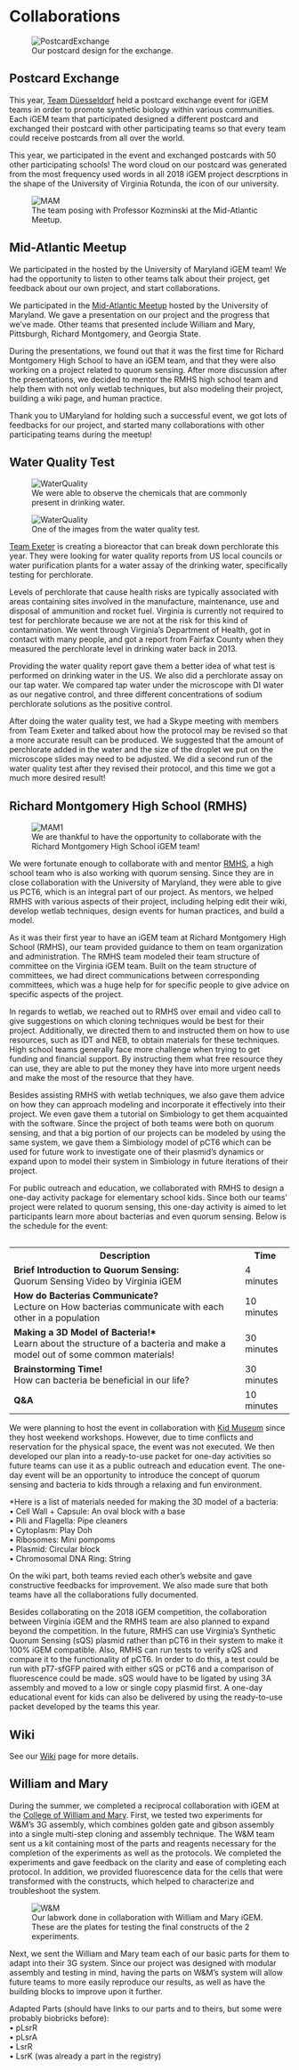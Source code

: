 # Collaborations

<figure>
	<img src="/images/Collaborations/Postcard_Front.png" alt=PostcardExchange>
	<figcaption> Our postcard design for the exchange. </figcaption>
</figure>

## Postcard Exchange

This year, <a href="http://2018.igem.org/Team:Duesseldorf/Collaborations" target="_blank">Team Düesseldorf</a> held a postcard exchange event for iGEM teams in order to promote synthetic biology within various communities. Each iGEM team that participated designed a different postcard and exchanged their postcard with other participating teams so that every team could receive postcards from all over the world. 

This year, we participated in the event and exchanged postcards with 50 other participating schools! The word cloud on our postcard was generated from the most frequency used words in all 2018 iGEM project descrptions in the shape of the University of Virginia Rotunda, the icon of our university.

<figure>
	<img src="/images/Collaborations/MAM.jpg" alt=MAM>
	<figcaption>The team posing with Professor Kozminski at the Mid-Atlantic Meetup. </figcaption>
</figure>

## Mid-Atlantic Meetup

We participated in the  hosted by the University of Maryland iGEM team! We had the opportunity to listen to other teams talk about their project, get feedback about our own project, and start collaborations.

We participated in the <a href="http://2018.igem.org/Team:UMaryland/meetup" target="_blank">Mid-Atlantic Meetup</a> hosted by the University of Maryland. We gave a presentation on our project and the progress that we’ve made. Other teams that presented include William and Mary, Pittsburgh, Richard Montgomery, and Georgia State.     

During the presentations, we found out that it was the first time for Richard Montgomery High School to have an iGEM team, and that they were also working on a project related to quorum sensing. After more discussion after the presentations, we decided to mentor the RMHS high school team and help them with not only wetlab techniques, but also modeling their project, building a wiki page, and human practice.     

Thank you to UMaryland for holding such a successful event, we got lots of feedbacks for our project, and started many collaborations with other participating teams during the meetup! 


## Water Quality Test   

<figure>
    <img src="/images/Collaborations/WaterQuality1.jpg" alt=WaterQuality>
    <figcaption> We were able to observe the chemicals that are commonly present in drinking water.</figcaption>
</figure>

<figure>
    <img src="/images/Collaborations/WaterQuality2.jpg" alt=WaterQuality>
    <figcaption> One of the images from the water quality test.</figcaption>
</figure>


<a href="http://2018.igem.org/Team:Exeter/Collaborations" target="_blank">Team Exeter</a> is creating a bioreactor that can break down perchlorate this year. They were looking for water quality reports from US local councils or water purification plants for a water assay of the drinking water, specifically testing for perchlorate.    

Levels of perchlorate that cause health risks are typically associated with areas containing sites involved in the manufacture, maintenance, use and disposal of ammunition and rocket fuel. Virginia is currently not required to test for perchlorate because we are not at the risk for this kind of contamination. We went through Virginia’s Department of Health, got in contact with many people, and got a report from Fairfax County when they measured the perchlorate level in drinking water back in 2013.     
 
Providing the water quality report gave them a better idea of what test is performed on drinking water in the US. We also did a perchlorate assay on our tap water. We compared tap water under the microscope with DI water as our negative control, and three different concentrations of sodium perchlorate solutions as the positive control.      

After doing the water quality test, we had a Skype meeting with members from Team Exeter and talked about how the protocol may be revised so that a more accurate result can be produced. We suggested that the amount of perchlorate added in the water and the size of the droplet we put on the microscope slides may need to be adjusted. We did a second run of the water quality test after they revised their protocol, and this time we got a much more desired result!    


## Richard Montgomery High School (RMHS) 

<figure>
	<img src="/images/Collaborations/MAM1.jpg" alt=MAM1>
	<figcaption> We are thankful to have the opportunity to collaborate with the Richard Montgomery High School iGEM team! </figcaption>
</figure>

We were fortunate enough to collaborate with and mentor <a href="http://2018.igem.org/Team:RMHS_Maryland" target="_blank">RMHS</a>, a high school team who is also working with quorum sensing. Since they are in close collaboration with the University of Maryland, they were able to give us PCT6, which is an integral part of our project. As mentors, we helped RMHS with various aspects of their project, including helping edit their wiki, develop wetlab techniques, design events for human practices, and build a model.   

As it was their first year to have an iGEM team at Richard Montgomery High School (RMHS), our team provided guidance to them on team organization and administration. The RMHS team modeled their team structure of committee on the Virginia iGEM team. Built on the team structure of committees, we had direct communications between corresponding committees, which was a huge help for for specific people to give advice on specific aspects of the project. 

In regards to wetlab, we reached out to RMHS over email and video call to give suggestions on which cloning techniques would be best for their project. Additionally, we directed them to and instructed them on how to use resources, such as IDT and NEB, to obtain materials for these techniques. High school teams generally face more challenge when trying to get funding and financial support. By instructing them what free resource they can use, they are able to put the money they have into more urgent needs and make the most of the resource that they have. 

Besides assisting RMHS with wetlab techniques, we also gave them advice on how they can approach modeling and incorporate it effectively into their project. We even gave them a tutorial on Simbiology to get them acquainted with the software. Since the project of both teams were both on quorum sensing, and that a big portion of our projects can be modeled by using the same system, we gave them a Simbiology model of pCT6 which can be used for future work to investigate one of their plasmid’s dynamics or expand upon to model their system in Simbiology in future iterations of their project.

For public outreach and education, we collaborated with RMHS to design a one-day activity package for elementary school kids. Since both our teams’ project were related to quorum sensing, this one-day activity is aimed to let participants learn more about bacterias and even quorum sensing. Below is the schedule for the event: 

<table style="width:100%" id="parts">
<pre><code><tr>
    <th>Description</th>
    <th>Time</th> 
</tr>
<tr>
    <td><b>Brief Introduction to Quorum Sensing:</b> <br> Quorum Sensing Video by Virginia iGEM</td>
    <td>4 minutes</td>
</tr>
<tr>
    <td><b>How do Bacterias Communicate?</b> <br>Lecture on How bacterias communicate with each other in a population</td>
    <td>10 minutes </td>
</tr>
<tr>
    <td><b>Making a 3D Model of Bacteria!*</b> <br>Learn about the structure of a bacteria and make a model out of some common materials!</td>
    <td>30 minutes</td>
</tr>
<tr>
    <td><b>Brainstorming Time!</b> <br>How can bacteria be beneficial in our life?</td>
    <td>30 minutes </td>
</tr>
<tr>
    <td><b>Q&A</b></td>
    <td>10 minutes</td>
</tr></code></pre>
</table>

We were planning to host the event in collaboration with [Kid Museum](https://kid-museum.org/) since they host weekend workshops. However, due to time conflicts and reservation for the physical space, the event was not executed. We then developed our plan into a ready-to-use packet for one-day activities so future teams can use it as a public outreach and education event. The one-day event will be an opportunity to introduce the concept of quorum sensing and bacteria to kids through a relaxing and fun environment.   

*Here is a list of materials needed for making the 3D model of a bacteria:   
• Cell Wall + Capsule: An oval block with a base    
• Pili and Flagella: Pipe cleaners     
• Cytoplasm: Play Doh   
• Ribosomes: Mini pompoms    
• Plasmid: Circular block    
• Chromosomal DNA Ring: String  

On the wiki part, both teams revied each other’s website and gave constructive feedbacks for improvement. We also made sure that both teams have all the collaborations fully documented. 

Besides collaborating on the 2018 iGEM competition, the collaboration between Virginia iGEM and the RMHS team are also planned to expand beyond the competition. In the future, RMHS can use Virginia’s Synthetic Quorum Sensing (sQS) plasmid rather than pCT6 in their system to make it 100% iGEM compatible. Also, RMHS can run tests to verify sQS and compare it to the functionality of pCT6. In order to do this, a test could be run with pT7-sfGFP paired with either sQS or pCT6 and a comparison of fluorescence could be made. sQS would have to be ligated by using 3A assembly and moved to a low or single copy plasmid first. A one-day educational event for kids can also be delivered by using the ready-to-use packet developed by the teams this year.  


## Wiki 

See our [Wiki](/Wiki.html) page for more details.

## William and Mary 

During the summer, we completed a reciprocal collaboration with iGEM at the <a href="http://2018.igem.org/Team:William_and_Mary" target="_blank">College of William and Mary</a>. First, we tested two experiments for W&M’s 3G assembly, which combines golden gate and gibson assembly into a single multi-step cloning and assembly technique. The W&M team sent us a kit containing most of the parts and reagents necessary for the completion of the experiments as well as the protocols. We completed the experiments and gave feedback on the clarity and ease of completing each protocol. In addition, we provided fluorescence data for the cells that were transformed with the constructs, which helped to characterize and troubleshoot the system. 

<figure>
	<img src="/images/Collaborations/W&M.png" alt=W&M>
	<figcaption> Our labwork done in collaboration with William and Mary iGEM. These are the plates for testing the final constructs of the 2 experiments. </figcaption>
</figure>   

Next, we sent the William and Mary team each of our basic parts for them to adapt into their 3G system. Since our project was designed with modular assembly and testing in mind, having the parts on W&M’s system will allow future teams to more easily reproduce our results, as well as have the building blocks to improve upon it further.     

Adapted Parts (should have links to our parts and to theirs, but some were probably biobricks before):     
• pLsrR     
• pLsrA    
• LsrR    
• LsrK (was already a part in the registry)    

